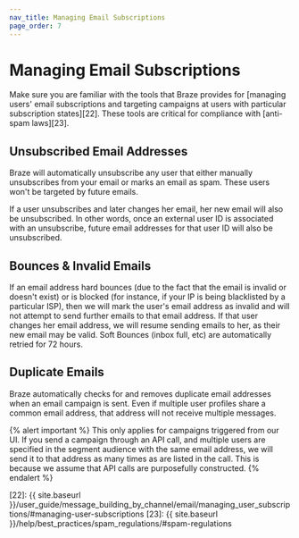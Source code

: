 ```yaml
---
nav_title: Managing Email Subscriptions
page_order: 7
---
```

   
# Managing Email Subscriptions

Make sure you are familiar with the tools that Braze provides for [managing users' email subscriptions and targeting campaigns at users with particular subscription states][22]. These tools are critical for compliance with [anti-spam laws][23].

## Unsubscribed Email Addresses

Braze will automatically unsubscribe any user that either manually unsubscribes from your email or marks an email as spam. These users won't be targeted by future emails.

If a user unsubscribes and later changes her email, her new email will also be unsubscribed. In other words, once an external user ID is associated with an unsubscribe, future email addresses for that user ID will also be unsubscribed.

## Bounces & Invalid Emails

If an email address hard bounces (due to the fact that the email is invalid or doesn't exist) or is blocked (for instance, if your IP is being blacklisted by a particular ISP), then we will mark the user's email address as invalid and will not attempt to send further emails to that email address. If that user changes her email address, we will resume sending emails to her, as their new email may be valid. Soft Bounces (inbox full, etc) are automatically retried for 72 hours.

## Duplicate Emails

Braze automatically checks for and removes duplicate email addresses when an email campaign is sent. Even if multiple user profiles share a common email address, that address will not receive multiple messages.

{% alert important %}
This only applies for campaigns triggered from our UI. If you send a campaign through an API call, and multiple users are specified in the segment audience with the same email address, we will send it to that address as many times as are listed in the call. This is because we assume that API calls are purposefully constructed.
{% endalert %}

[22]: {{ site.baseurl }}/user_guide/message_building_by_channel/email/managing_user_subscriptions/#managing-user-subscriptions
[23]: {{ site.baseurl }}/help/best_practices/spam_regulations/#spam-regulations
